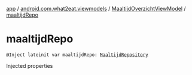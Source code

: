 [app](../../index.md) / [android.com.what2eat.viewmodels](../index.md) / [MaaltijdOverzichtViewModel](index.md) / [maaltijdRepo](./maaltijd-repo.md)

# maaltijdRepo

`@Inject lateinit var maaltijdRepo: `[`MaaltijdRepository`](../../android.com.what2eat.repositories/-maaltijd-repository/index.md)

Injected properties

